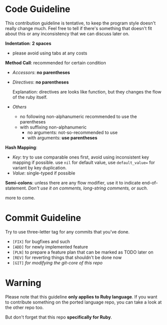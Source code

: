 # Code Guideline
This contribution guideline is tentative,
to keep the program style doesn't really
change much.
Feel free to tell if there's something that doesn't fit
about this or any inconsistency that we can discuss later on.

**Indentation**: **2 spaces**

- please avoid using tabs at any costs

**Method Call**: recommended for certain condition
  
  - *Accessors*: **no parentheses**
  - *Directives*: **no parentheses**
    
    Explanation: directives are looks like function,
                 but they changes the flow of the ruby itself.
    
  - *Others*
    - no following non-alphanumeric
      recommended to use the parentheses
    - with suffixing non-alphanumeric
      - no arguments: not-so-recommended to use
      - with arguments: **use parentheses**

**Hash Mapping**:

  - *Key*: try to use comparable ones first,
           avoid using inconsistent key mapping if possible.
           use `nil` for default value,
           use `default_value=` for variant by key duplication.
  - *Value*: single-typed if possible

**Semi-colons**: unless there are any flow modifier,
  use it to indicate end-of-statement.
  *Don't use it on comments, long-string comments, or such.*
  

more to come.

# Commit Guideline
Try to use three-letter tag for any commits that you've done.

- `[FIX]` for bugfixes and such
- `[ADD]` for newly implemented feature
- `[PLN]` to prepare a feature plan that can be marked as TODO later on
- `[REV]` for reverting things that shouldn't be done now
- `[GIT]` *for modifying the git-core of this repo*

# Warning
Please note that this guideline **only applies to Ruby language**.
If you want to contribute something on the ported language repo,
you can take a look at the other repo too.

But don't forget that this repo **specifically for Ruby**.

